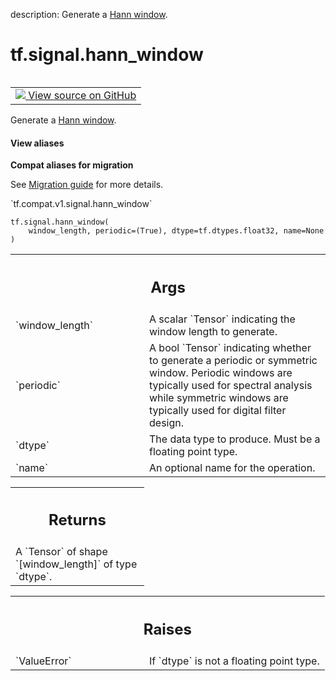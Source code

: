 description: Generate a [Hann window][hann].

<div itemscope itemtype="http://developers.google.com/ReferenceObject">
<meta itemprop="name" content="tf.signal.hann_window" />
<meta itemprop="path" content="Stable" />
</div>

# tf.signal.hann_window

<!-- Insert buttons and diff -->

<table class="tfo-notebook-buttons tfo-api nocontent" align="left">
<td>
  <a target="_blank" href="https://github.com/tensorflow/tensorflow/blob/r2.3/tensorflow/python/ops/signal/window_ops.py#L149-L172">
    <img src="https://www.tensorflow.org/images/GitHub-Mark-32px.png" />
    View source on GitHub
  </a>
</td>
</table>



Generate a [Hann window][hann].

<section class="expandable">
  <h4 class="showalways">View aliases</h4>
  <p>
<b>Compat aliases for migration</b>
<p>See
<a href="https://www.tensorflow.org/guide/migrate">Migration guide</a> for
more details.</p>
<p>`tf.compat.v1.signal.hann_window`</p>
</p>
</section>

<pre class="devsite-click-to-copy prettyprint lang-py tfo-signature-link">
<code>tf.signal.hann_window(
    window_length, periodic=(True), dtype=tf.dtypes.float32, name=None
)
</code></pre>



<!-- Placeholder for "Used in" -->


<!-- Tabular view -->
 <table class="responsive fixed orange">
<colgroup><col width="214px"><col></colgroup>
<tr><th colspan="2"><h2 class="add-link">Args</h2></th></tr>

<tr>
<td>
`window_length`
</td>
<td>
A scalar `Tensor` indicating the window length to generate.
</td>
</tr><tr>
<td>
`periodic`
</td>
<td>
A bool `Tensor` indicating whether to generate a periodic or
symmetric window. Periodic windows are typically used for spectral
analysis while symmetric windows are typically used for digital
filter design.
</td>
</tr><tr>
<td>
`dtype`
</td>
<td>
The data type to produce. Must be a floating point type.
</td>
</tr><tr>
<td>
`name`
</td>
<td>
An optional name for the operation.
</td>
</tr>
</table>



<!-- Tabular view -->
 <table class="responsive fixed orange">
<colgroup><col width="214px"><col></colgroup>
<tr><th colspan="2"><h2 class="add-link">Returns</h2></th></tr>
<tr class="alt">
<td colspan="2">
A `Tensor` of shape `[window_length]` of type `dtype`.
</td>
</tr>

</table>



<!-- Tabular view -->
 <table class="responsive fixed orange">
<colgroup><col width="214px"><col></colgroup>
<tr><th colspan="2"><h2 class="add-link">Raises</h2></th></tr>

<tr>
<td>
`ValueError`
</td>
<td>
If `dtype` is not a floating point type.
</td>
</tr>
</table>


[hann]: https://en.wikipedia.org/wiki/Window_function#Hann_and_Hamming_windows